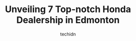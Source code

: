 ---
layout: ampstory
image: https://i0.wp.com/www.auto.or.id/wp-content/uploads/2023/06/alberta-honda-0-edmonton-1686322741.jpeg?resize=640,853
author: techidn
featured: false
description: Edmonton, Alberta, Canada is a haven for Honda Dealership enthusiasts, boasting an impressive array of 7 top-notch establishments. Whether youre a seasoned connoisseur or simply curious to 
title: Unveiling 7 Top-notch Honda Dealership in Edmonton
cover:
   title: Unveiling 7 Top-notch Honda Dealership in Edmonton
   subtitle: AUTO.OR.ID
   background: https://www.auto.or.id/wp-content/uploads/2023/06/alberta-honda-0-edmonton-1686322741.jpeg

pages: 
 - layout: thirds
   top: <h1>#1 Alberta Honda</h1>
   bottom: "<p>I purchased a used car from Alberta Honda.  Initial sales was strong.  After a price negotiation we came to an agreement I gave them my credit card and said I would be in</p>"
   background: https://www.auto.or.id/wp-content/uploads/2023/06/alberta-honda-1-edmonton-1686322743.jpeg
   backgroundblur: true
 - layout: thirds
   top: <h1>#2 Sherwood Honda</h1>
   bottom: "<p>30 Automall Rd, Sherwood Park, AB T8H 2N1, Canada</p>"
   background: https://www.auto.or.id/wp-content/uploads/2023/06/alberta-honda-2-edmonton-1686322743.jpeg
   cta:
      link: https://www.auto.or.id/unveiling-7-top-notch-honda-dealership-in-edmonton/
      text: Unveiling 7 Top-notch Honda Dealership in Edmonton
 - layout: thirds
   top: <h1>#3 Wheaton Honda</h1>
   bottom: "<p>9688 34 Ave NW, Edmonton, AB T6E 6S9, Canada</p>"
   background: https://images.unsplash.com/photo-1639927665333-f658d65ef32a?ixlib=rb-4.0.3&ixid=MnwxMjA3fDB8MHxwaG90by1wYWdlfHx8fGVufDB8fHx8&auto=format&fit=crop&w=640&h=853&q=80
   cta:
      link: https://www.auto.or.id/unveiling-7-top-notch-honda-dealership-in-edmonton/
      text: Unveiling 7 Top-notch Honda Dealership in Edmonton
 - layout: thirds
   top: <h1>#4 St. Albert Honda</h1>
   bottom: "<p>875 St Albert Trail, St. Albert, AB T8N 3X9, Canada</p>"
   background: https://images.unsplash.com/photo-1522120177514-2b16ebe5634d?ixlib=rb-4.0.3&ixid=MnwxMjA3fDB8MHxwaG90by1wYWdlfHx8fGVufDB8fHx8&auto=format&fit=crop&w=640&h=853&q=80
   cta:
      link: https://www.auto.or.id/unveiling-7-top-notch-honda-dealership-in-edmonton/
      text: Unveiling 7 Top-notch Honda Dealership in Edmonton
 - layout: thirds
   top: <h1>#5 Honda Extreme Powerhouse</h1>
   bottom: "<p>9103 31 Ave NW, Edmonton, AB T6N 1E9, Canada</p>"
   background: https://images.unsplash.com/photo-1615238359019-c8de4242e083?ixlib=rb-4.0.3&ixid=MnwxMjA3fDB8MHxwaG90by1wYWdlfHx8fGVufDB8fHx8&auto=format&fit=crop&w=640&h=853&q=80
   cta:
      link: https://www.auto.or.id/unveiling-7-top-notch-honda-dealership-in-edmonton/
      text: Unveiling 7 Top-notch Honda Dealership in Edmonton
 - layout: thirds
   top: <h1>#6 Honda Service</h1>
   bottom: "<p>9688 34 Ave NW, Edmonton, AB T6E 6S9, Canada</p>"
   background: https://images.unsplash.com/photo-1625863929285-5e37a6b0df1c?ixlib=rb-4.0.3&ixid=MnwxMjA3fDB8MHxwaG90by1wYWdlfHx8fGVufDB8fHx8&auto=format&fit=crop&w=640&h=853&q=80
   cta:
      link: https://www.auto.or.id/unveiling-7-top-notch-honda-dealership-in-edmonton/
      text: Unveiling 7 Top-notch Honda Dealership in Edmonton
 - layout: thirds
   top: <h1>#7 PROCARS CANADA at CAPITAL</h1>
   bottom: "<p>1311 101 St SW, Edmonton, AB T6X 1A1, Canada</p>"
   background: https://images.unsplash.com/photo-1619844175408-c05947985e2d?ixlib=rb-4.0.3&ixid=MnwxMjA3fDB8MHxwaG90by1wYWdlfHx8fGVufDB8fHx8&auto=format&fit=crop&w=640&h=853&q=80
   cta:
      link: https://www.auto.or.id/unveiling-7-top-notch-honda-dealership-in-edmonton/
      text: Unveiling 7 Top-notch Honda Dealership in Edmonton
 - layout: thirds
   middle: Continue reading...
   background: https://images.unsplash.com/photo-1630019210269-d0ebeee405f0?ixlib=rb-4.0.3&ixid=MnwxMjA3fDB8MHxwaG90by1wYWdlfHx8fGVufDB8fHx8&auto=format&fit=crop&w=640&h=853&q=80
   cta:
      link: https://www.auto.or.id/unveiling-7-top-notch-honda-dealership-in-edmonton/
      text: Unveiling 7 Top-notch Honda Dealership in Edmonton

---